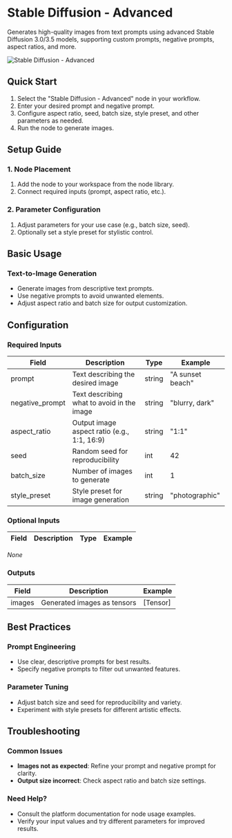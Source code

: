 # Stable Diffusion - Advanced

Generates high-quality images from text prompts using advanced Stable Diffusion 3.0/3.5 models, supporting custom prompts, negative prompts, aspect ratios, and more.

<img src="/images/nodes/stable-diffusion/stable-diffusion-advanced.png" alt="Stable Diffusion - Advanced" class="rounded-lg">

## Quick Start

1. Select the "Stable Diffusion - Advanced" node in your workflow.
2. Enter your desired prompt and negative prompt.
3. Configure aspect ratio, seed, batch size, style preset, and other parameters as needed.
4. Run the node to generate images.

## Setup Guide

### 1. Node Placement
1. Add the node to your workspace from the node library.
2. Connect required inputs (prompt, aspect ratio, etc.).

### 2. Parameter Configuration
1. Adjust parameters for your use case (e.g., batch size, seed).
2. Optionally set a style preset for stylistic control.

## Basic Usage

### Text-to-Image Generation
* Generate images from descriptive text prompts.
* Use negative prompts to avoid unwanted elements.
* Adjust aspect ratio and batch size for output customization.

## Configuration

### Required Inputs
| Field           | Description                                 | Type   | Example         |
|----------------|---------------------------------------------|--------|-----------------|
| prompt         | Text describing the desired image            | string | "A sunset beach" |
| negative_prompt| Text describing what to avoid in the image   | string | "blurry, dark"  |
| aspect_ratio   | Output image aspect ratio (e.g., 1:1, 16:9)  | string | "1:1"           |
| seed           | Random seed for reproducibility              | int    | 42              |
| batch_size     | Number of images to generate                 | int    | 1               |
| style_preset   | Style preset for image generation            | string | "photographic"  |

### Optional Inputs
| Field | Description | Type | Example |
|-------|-------------|------|---------|
*None*

### Outputs
| Field | Description | Example |
|-------|-------------|---------|
| images | Generated images as tensors | [Tensor] |

## Best Practices

### Prompt Engineering
* Use clear, descriptive prompts for best results.
* Specify negative prompts to filter out unwanted features.

### Parameter Tuning
* Adjust batch size and seed for reproducibility and variety.
* Experiment with style presets for different artistic effects.

## Troubleshooting

### Common Issues
* **Images not as expected**: Refine your prompt and negative prompt for clarity.
* **Output size incorrect**: Check aspect ratio and batch size settings.

### Need Help?
* Consult the platform documentation for node usage examples.
* Verify your input values and try different parameters for improved results.

